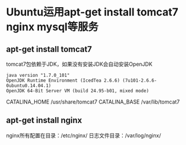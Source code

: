 # Ubuntu运用apt-get install tomcat7 nginx mysql等服务

## apt-get install tomcat7

tomcat7包依赖于JDK，如果没有安装JDK会自动安装OpenJDK
```
java version "1.7.0_101"
OpenJDK Runtime Environment (IcedTea 2.6.6) (7u101-2.6.6-0ubuntu0.14.04.1)
OpenJDK 64-Bit Server VM (build 24.95-b01, mixed mode)
```

CATALINA_HOME  /usr/share/tomcat7
CATALINA_BASE /var/lib/tomcat7

## apt-get install nginx

nginx所有配置在目录：/etc/nginx/
日志文件目录：/var/log/nginx/



